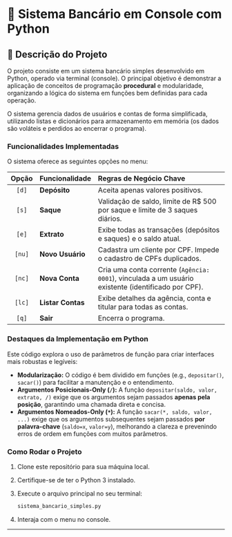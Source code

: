# 🏦 Sistema Bancário em Console com Python

## 📝 Descrição do Projeto

O projeto consiste em um sistema bancário simples desenvolvido em Python, operado via terminal (console). O principal objetivo é demonstrar a aplicação de conceitos de programação **procedural** e modularidade, organizando a lógica do sistema em funções bem definidas para cada operação.

O sistema gerencia dados de usuários e contas de forma simplificada, utilizando listas e dicionários para armazenamento em memória (os dados são voláteis e perdidos ao encerrar o programa).

### Funcionalidades Implementadas

O sistema oferece as seguintes opções no menu:

| Opção | Funcionalidade | Regras de Negócio Chave |
| :---: | :--- | :--- |
| `[d]` | **Depósito** | Aceita apenas valores positivos. |
| `[s]` | **Saque** | Validação de saldo, limite de R\$ 500 por saque e limite de 3 saques diários. |
| `[e]` | **Extrato** | Exibe todas as transações (depósitos e saques) e o saldo atual. |
| `[nu]` | **Novo Usuário** | Cadastra um cliente por CPF. Impede o cadastro de CPFs duplicados. |
| `[nc]` | **Nova Conta** | Cria uma conta corrente (`Agência: 0001`), vinculada a um usuário existente (identificado por CPF). |
| `[lc]` | **Listar Contas** | Exibe detalhes da agência, conta e titular para todas as contas. |
| `[q]` | **Sair** | Encerra o programa. |

### Destaques da Implementação em Python

Este código explora o uso de parâmetros de função para criar interfaces mais robustas e legíveis:

* **Modularização:** O código é bem dividido em funções (e.g., `depositar()`, `sacar()`) para facilitar a manutenção e o entendimento.
* **Argumentos Posicionais-Only (`/`):** A função `depositar(saldo, valor, extrato, /)` exige que os argumentos sejam passados **apenas pela posição**, garantindo uma chamada direta e concisa.
* **Argumentos Nomeados-Only (`*`):** A função `sacar(*, saldo, valor, ...)` exige que os argumentos subsequentes sejam passados **por palavra-chave** (`saldo=x`, `valor=y`), melhorando a clareza e prevenindo erros de ordem em funções com muitos parâmetros.

### Como Rodar o Projeto

1.  Clone este repositório para sua máquina local.
2.  Certifique-se de ter o Python 3 instalado.
3.  Execute o arquivo principal no seu terminal:

    ```bash
    sistema_bancario_simples.py
    ```
4.  Interaja com o menu no console.

---
